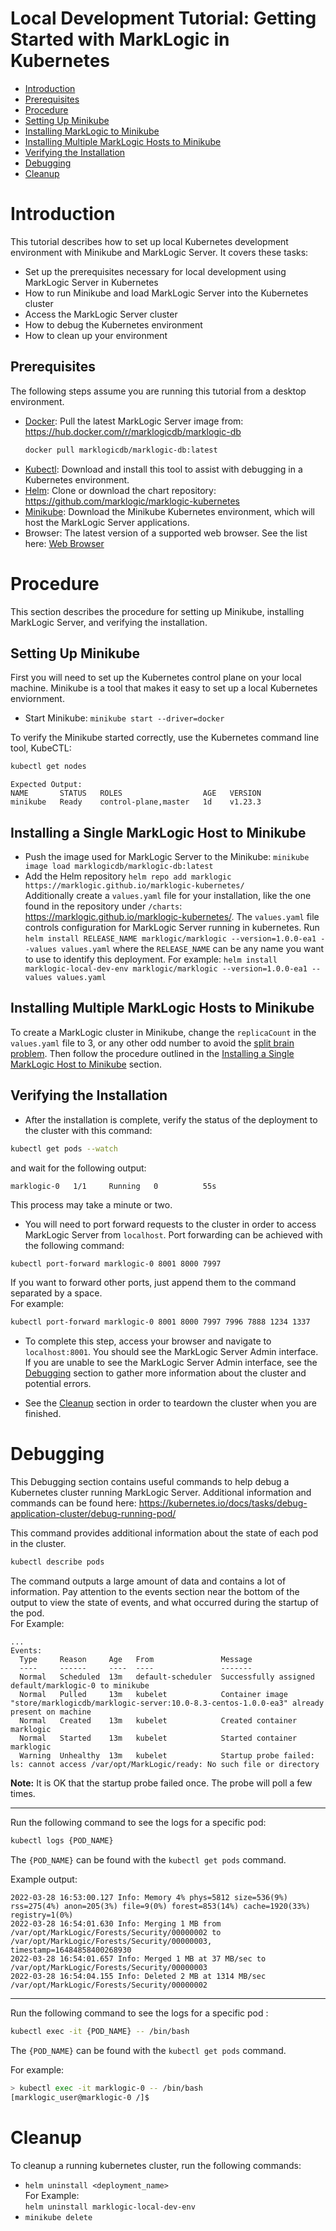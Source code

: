 # Local Development Tutorial: Getting Started with MarkLogic in Kubernetes

* [Introduction](#Introduction)
* [Prerequisites](##Prerequisites)
* [Procedure](#Procedure)
* [Setting Up Minikube](##Setting-Up-Minikube)
* [Installing MarkLogic to Minikube](##Installing-a-Single-MarkLogic-Host-to-Minikube)
* [Installing Multiple MarkLogic Hosts to Minikube](##Installing-Multiple-MarkLogic-Hosts-to-Minikube)
* [Verifying the Installation](##Verifying-the-Installation)
* [Debugging](#Debugging)
* [Cleanup](#Cleanup)

# Introduction
This tutorial describes how to set up local Kubernetes development environment with Minikube and MarkLogic Server. It covers these tasks:
- Set up the prerequisites necessary for local development using MarkLogic Server in Kubernetes 
- How to run Minikube and load MarkLogic Server into the Kubernetes cluster 
- Access the MarkLogic Server cluster
- How to debug the Kubernetes environment 
- How to clean up your environment


## Prerequisites
The following steps assume you are running this tutorial from a desktop environment.
- [Docker](https://docs.docker.com/engine/install/): Pull the latest MarkLogic Server image from: https://hub.docker.com/r/marklogicdb/marklogic-db
  ```sh
  docker pull marklogicdb/marklogic-db:latest
  ```
- [Kubectl](https://kubernetes.io/docs/tasks/tools/):  Download and install this tool to assist with debugging in a Kubernetes environment.
- [Helm](https://helm.sh/docs/intro/install/):  Clone or download the chart repository: https://github.com/marklogic/marklogic-kubernetes
- [Minikube](https://k8s-docs.netlify.app/en/docs/tasks/tools/install-minikube/): Download the Minikube Kubernetes environment, which will host the MarkLogic Server applications.
- Browser: The latest version of a supported web browser. See the list here: [Web Browser](https://developer.marklogic.com/products/support-matrix/) 


# Procedure 
This section describes the procedure for setting up Minikube, installing MarkLogic Server, and verifying the installation. 


## Setting Up Minikube
First you will need to set up the Kubernetes control plane on your local machine. Minikube is a tool that makes it easy to set up a local Kubernetes enviornment.

- Start Minikube: `minikube start --driver=docker`

To verify the Minikube started correctly, use the Kubernetes command line tool, KubeCTL:  

```sh
kubectl get nodes
```
```
Expected Output: 
NAME       STATUS   ROLES                  AGE   VERSION
minikube   Ready    control-plane,master   1d    v1.23.3
```

##  Installing a Single MarkLogic Host to Minikube
- Push the image used for MarkLogic Server to the Minikube:
`minikube image load marklogicdb/marklogic-db:latest`
- Add the Helm repository
  `helm repo add marklogic https://marklogic.github.io/marklogic-kubernetes/`  
  Additionally create a `values.yaml` file for your installation, like the one found in the repository under `/charts`: https://marklogic.github.io/marklogic-kubernetes/. The `values.yaml` file controls configuration for MarkLogic Server running in kubernetes. 
  Run `helm install RELEASE_NAME marklogic/marklogic --version=1.0.0-ea1 --values values.yaml` where the `RELEASE_NAME` can be any name you want to use to identify this deployment.
  For example: `helm install marklogic-local-dev-env marklogic/marklogic --version=1.0.0-ea1 --values values.yaml`
## Installing Multiple MarkLogic Hosts to Minikube
To create a MarkLogic cluster in Minikube, change the `replicaCount` in the `values.yaml` file to 3, or any other odd number to avoid the [split brain problem](https://help.marklogic.com/Knowledgebase/Article/View/119/0/start-up-quorum-and-forest-level-failover). Then follow the procedure outlined in the [Installing a Single MarkLogic Host to Minikube](##Installing-a-Single-MarkLogic-Host-to-Minikube) section. 

## Verifying the Installation
- After the installation is complete, verify the status of the deployment to the cluster with this command:
```sh
kubectl get pods --watch 
```
and wait for the following output: 
```
marklogic-0   1/1     Running   0          55s
```
This process may take a minute or two.

- You will need to port forward requests to the cluster in order to access MarkLogic Server from `localhost`. Port forwarding can be achieved with the following command:
```sh
kubectl port-forward marklogic-0 8001 8000 7997
```
 If you want to forward other ports, just append them to the command separated by a space.  
For example: 

```sh
kubectl port-forward marklogic-0 8001 8000 7997 7996 7888 1234 1337
```


- To complete this step, access your browser and navigate to `localhost:8001`. You should see the MarkLogic Server Admin interface.
If you are unable to see the MarkLogic Server Admin interface, see the [Debugging](#Debugging) section to gather more information about the cluster and potential errors. 

- See the [Cleanup](#Cleanup) section in order to teardown the cluster when you are finished. 

# Debugging
This Debugging section contains useful commands to help debug a Kubernetes cluster running MarkLogic Server. Additional information and commands can be found here: https://kubernetes.io/docs/tasks/debug-application-cluster/debug-running-pod/

This command provides additional information about the state of each pod in the cluster. 

```sh
kubectl describe pods
```
The command outputs a large amount of data and contains a lot of information. Pay attention to the events section near the bottom of the output to view the state of events, and what occurred during the startup of the pod.  
For Example:

```
...
Events:
  Type     Reason     Age   From               Message
  ----     ------     ----  ----               -------
  Normal   Scheduled  13m   default-scheduler  Successfully assigned default/marklogic-0 to minikube
  Normal   Pulled     13m   kubelet            Container image "store/marklogicdb/marklogic-server:10.0-8.3-centos-1.0.0-ea3" already present on machine
  Normal   Created    13m   kubelet            Created container marklogic
  Normal   Started    13m   kubelet            Started container marklogic
  Warning  Unhealthy  13m   kubelet            Startup probe failed: ls: cannot access /var/opt/MarkLogic/ready: No such file or directory
```
**Note:** It is OK that the startup probe failed once. The probe will poll a few times. 

-----

Run the following command to see the logs for a specific pod:
```sh
kubectl logs {POD_NAME} 
```
The `{POD_NAME}` can be found with the `kubectl get pods` command. 

Example output: 

```
2022-03-28 16:53:00.127 Info: Memory 4% phys=5812 size=536(9%) rss=275(4%) anon=205(3%) file=9(0%) forest=853(14%) cache=1920(33%) registry=1(0%)
2022-03-28 16:54:01.630 Info: Merging 1 MB from /var/opt/MarkLogic/Forests/Security/00000002 to /var/opt/MarkLogic/Forests/Security/00000003, timestamp=16484858400268930
2022-03-28 16:54:01.657 Info: Merged 1 MB at 37 MB/sec to /var/opt/MarkLogic/Forests/Security/00000003
2022-03-28 16:54:04.155 Info: Deleted 2 MB at 1314 MB/sec /var/opt/MarkLogic/Forests/Security/00000002
```

-----

Run the following command to see the logs for a specific pod : 

```sh
kubectl exec -it {POD_NAME} -- /bin/bash
```
The `{POD_NAME}` can be found with the `kubectl get pods` command.

For example:
```sh
> kubectl exec -it marklogic-0 -- /bin/bash
[marklogic_user@marklogic-0 /]$ 
```

# Cleanup 
To cleanup a running kubernetes cluster, run the following commands:
- `helm uninstall <deployment_name>`   
  For Example:   
  `helm uninstall marklogic-local-dev-env`
- `minikube delete`
